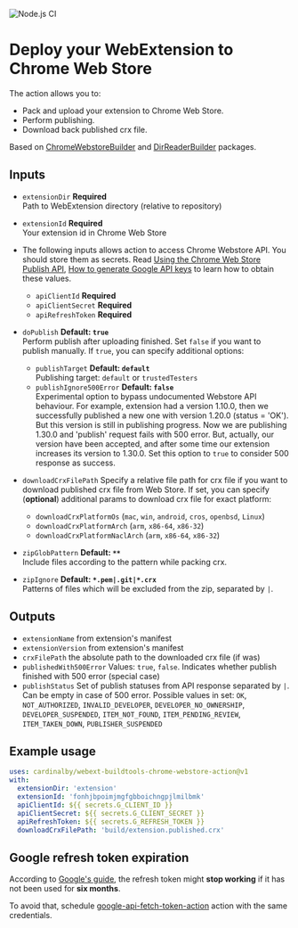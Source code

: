 ![Node.js CI](https://github.com/cardinalby/webext-buildtools-chrome-webstore-action/workflows/build-test/badge.svg)

# Deploy your WebExtension to Chrome Web Store

The action allows you to:
* Pack and upload your extension to Chrome Web Store.
* Perform publishing.
* Download back published crx file.

Based on [ChromeWebstoreBuilder](https://www.npmjs.com/package/webext-buildtools-chrome-webstore-builder) and 
[DirReaderBuilder](https://www.npmjs.com/package/webext-buildtools-dir-reader-mw) packages.

## Inputs

* `extensionDir` **Required**<br>
Path to WebExtension directory (relative to repository)

* `extensionId` **Required**<br>
Your extension id in Chrome Web Store

* The following inputs allows action to access Chrome Webstore API. You should store them as secrets.
Read 
[Using the Chrome Web Store Publish API](https://developer.chrome.com/webstore/using_webstore_api), 
[How to generate Google API keys](https://github.com/DrewML/chrome-webstore-upload/blob/master/How%20to%20generate%20Google%20API%20keys.md)
to learn how to obtain these values.
    * `apiClientId` **Required**
    * `apiClientSecret` **Required**
    * `apiRefreshToken` **Required** 

* `doPublish` **Default: `true`**<br>
Perform publish after uploading finished. Set `false` if you want to publish manually.
If `true`, you can specify additional options:
    * `publishTarget` **Default: `default`**<br>
    Publishing target: `default` or `trustedTesters`
    * `publishIgnore500Error` **Default: `false`**<br>
    Experimental option to bypass undocumented Webstore API behaviour. For example, extension had 
    a version 1.10.0, then we successfully published a new one with version 1.20.0 (status = 'OK').
    But this version is still in publishing progress. Now we are publishing 1.30.0 and 'publish' 
    request fails with 500 error. But, actually, our version have been accepted, and after 
    some time our extension increases its version to 1.30.0. Set this option to `true` to consider 
    500 response as success.
    
* `downloadCrxFilePath` Specify a relative file path for crx file if you want to download published 
crx file from Web Store. If set, you can specify (**optional**) additional params to download crx 
file for exact platform:
    * `downloadCrxPlatformOs` (`mac`, `win`, `android`, `cros`, `openbsd`, `Linux`)
    * `downloadCrxPlatformArch` (`arm`, `x86-64`, `x86-32`)
    * `downloadCrxPlatformNaclArch` (`arm`, `x86-64`, `x86-32`)

* `zipGlobPattern` **Default: `**`**<br>
Include files according to the pattern while packing crx. 

* `zipIgnore` **Default: `*.pem|.git|*.crx`**<br>
Patterns of files which will be excluded from the zip, separated by `|`. 

## Outputs

* `extensionName` from extension's manifest
* `extensionVersion` from extension's manifest 
* `crxFilePath` the absolute path to the downloaded crx file (if was)
* `publishedWith500Error` Values: `true`, `false`. Indicates whether publish finished with 500 error (special case)
* `publishStatus` Set of publish statuses from API response separated by `|`. Can be empty in case of 500 error.
Possible values in set: `OK`, `NOT_AUTHORIZED`, `INVALID_DEVELOPER`, `DEVELOPER_NO_OWNERSHIP`, `DEVELOPER_SUSPENDED`,
`ITEM_NOT_FOUND`, `ITEM_PENDING_REVIEW`, `ITEM_TAKEN_DOWN`, `PUBLISHER_SUSPENDED`

## Example usage

```yaml
uses: cardinalby/webext-buildtools-chrome-webstore-action@v1
with:
  extensionDir: 'extension'
  extensionId: 'fonhjbpoimjmgfgbboichngpjlmilbmk'
  apiClientId: ${{ secrets.G_CLIENT_ID }}
  apiClientSecret: ${{ secrets.G_CLIENT_SECRET }}
  apiRefreshToken: ${{ secrets.G_REFRESH_TOKEN }}
  downloadCrxFilePath: 'build/extension.published.crx'
```

## Google refresh token expiration

According to [Google's guide](https://developers.google.com/identity/protocols/oauth2#expiration), 
the refresh token might **stop working** if it has not been used for **six months**. 

To avoid that, schedule
[google-api-fetch-token-action](https://github.com/cardinalby/google-api-fetch-token-action) action 
with the same credentials.